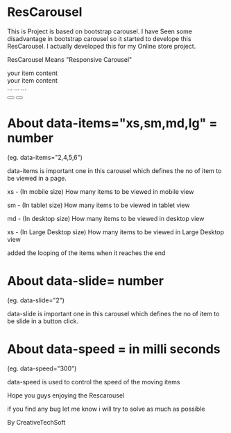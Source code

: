 # ResCarousel
This is Project is based on bootstrap carousel. I have Seen some disadvantage in bootstrap carousel so it started to develope this ResCarousel. I actually developed this for my Online store project.

ResCarousel Means "Responsive Carousel"

<div class="responsiveSlider" data-items="2,4,5,6" data-slide="2">
  <div class="responsiveSlider-inner" >
      <div class="item">
        your item content
      </div>
      <div class="item">
        your item content
      </div>
      ...
      ...
      ...
  </div>
  <button class='btn btn-default leftRs'><i class="fa fa-fw fa-angle-left"></i></button>
	<button class='btn btn-default rightRs'><i class="fa fa-fw fa-angle-right"></i></button>
</div>

# About data-items="xs,sm,md,lg" = number

(eg. data-items="2,4,5,6")

data-items is important one in this carousel which defines the no of item to be viewed in a page.

xs - (In mobile size) How many items to be viewed in mobile view

sm - (In tablet size) How many items to be viewed in tablet view

md - (In desktop size) How many items to be viewed in desktop view

xs - (In Large Desktop size) How many items to be viewed in  Large Desktop view

added the looping of the items when it reaches the end

# About data-slide= number

(eg. data-slide="2")

data-slide is important one in this carousel which defines the no of item to be slide in a button click.

# About data-speed = in milli seconds

(eg. data-speed="300")

data-speed is used to control the speed of the moving items

Hope you guys enjoying the Rescarousel

if you find any bug let me know i will try to solve as much as possible

By CreativeTechSoft
